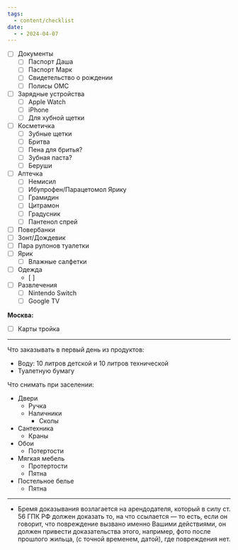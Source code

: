 ```yaml
---
tags:
  - content/checklist
date:
  - - 2024-04-07
---
```

- [ ] Документы
	- [ ] Паспорт Даша
	- [ ] Паспорт Марк
	- [ ] Свидетельство о рождении
	- [ ] Полисы ОМС
- [ ] Зарядные устройства
	- [ ] Apple Watch
	- [ ] iPhone
	- [ ] Для хубной щетки
- [ ] Косметичка
	- [ ] Зубные щетки
	- [ ] Бритва
	- [ ] Пена для бритья?
	- [ ] Зубная паста?
	- [ ] Беруши
- [ ] Аптечка
	- [ ] Немисил
	- [ ] Ибупрофен/Парацетомол Ярику
	- [ ] Грамидин
	- [ ] Цитрамон
	- [ ] Градусник
	- [ ] Пантенол спрей
- [ ] Повербанки
- [ ] Зонт/Дождевик
- [ ] Пара рулонов туалетки
- [ ] Ярик
	- [ ] Влажные салфетки
- [ ] Одежда
	- [ ] 
- [ ] Развлечения
	- [ ] Nintendo Switch
	- [ ] Google TV

**Москва:**
- [ ] Карты тройка

***
Что заказывать в первый день из продуктов:
- Воду: 10 литров детской и 10 литров технической
- Туалетную бумагу

Что снимать при заселении:
- Двери
	- Ручка
	- Наличники
		- Сколы
- Сантехника
	- Краны
- Обои
	- Потертости
- Мягкая мебель
	- Протертости
	- Пятна
- Постельное белье
	- Пятна
***
- Бремя доказывания возлагается на арендодателя, который в силу ст. 56 ГПК РФ должен доказать то, на что ссылается — то есть, если он говорит, что повреждение вызвано именно Вашими действиями, он должен привести доказательства этого, например, фото после прошлого жильца, (с точной временем, датой), где повреждения нет.